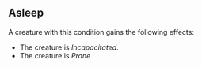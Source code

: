 ## Asleep

A creature with this condition gains the following effects:
* The creature is *Incapacitated*.
* The creature is *Prone*
